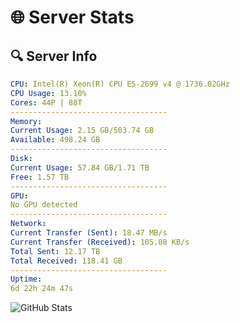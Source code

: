 # 🌐 Server Stats
## 🔍 Server Info
```yaml
CPU: Intel(R) Xeon(R) CPU E5-2699 v4 @ 1736.02GHz
CPU Usage: 13.10%
Cores: 44P | 88T
-----------------------------------
Memory:
Current Usage: 2.15 GB/503.74 GB
Available: 498.24 GB
-----------------------------------
Disk:
Current Usage: 57.84 GB/1.71 TB
Free: 1.57 TB
-----------------------------------
GPU:
No GPU detected
-----------------------------------
Network:
Current Transfer (Sent): 18.47 MB/s
Current Transfer (Received): 105.08 KB/s
Total Sent: 12.17 TB
Total Received: 118.41 GB
-----------------------------------
Uptime:
6d 22h 24m 47s
```
![GitHub Stats](https://img.shields.io/badge/Updated-2025-03-14_19:47:36-blue)